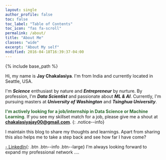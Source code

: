 ```yaml
---
layout: single
author_profile: false
toc: false
toc_label: "Table of Contents"
toc_icon: "fas fa-scroll"
permalink: /about/
title: "About Me"
classes: "wide"
excerpt: "About My self"
modified: 2016-04-18T16:39:37-04:00
---
```


{% include base_path %}

Hi, my name is **Jay Chakalasiya**. I'm from India and currently located in Seattle, USA.     
  
I'm **_Science_** enthusiast by nature and **_Entrepreneur_** by nurture. By profession, I'm **_Data Scientist_** and passionate about **_ML & AI_**. Currently, I'm pursuing masters at  **_University of Washington_**  and  **_Tsinghua University_**.  

<strong style="color:#2E6930">I'm actively looking for a job/internship in Data Science or Machine Learning</strong>. If you see my skillset match for a job, please give me a shout at **<chakalasiyajay00@gmail.com>**.
{: .notice--info}

I maintain this blog to share my thoughts and learnings. Apart from sharing this also helps me to take a step back and see how far I have come?


[<i class="fab fa-linkedin-in"></i> - LinkedIn](https://www.linkedin.com/in/jay-chakalasiya/){: .btn .btn--info .btn--large} I'm always looking forward to expand my professional network ....


